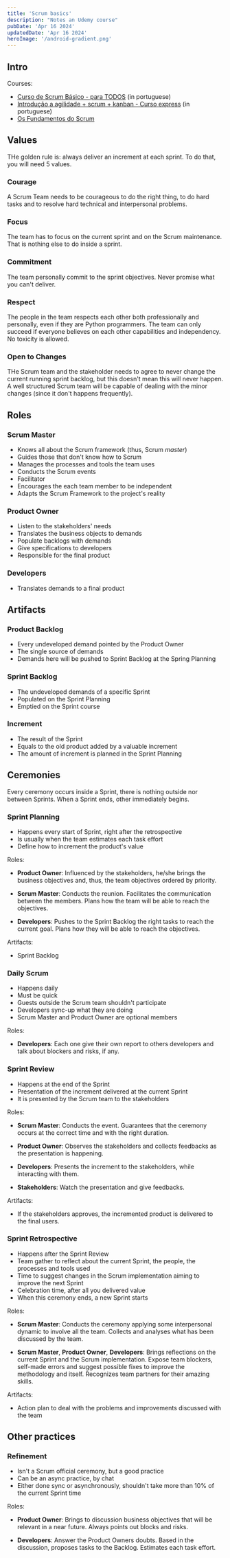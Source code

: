 ```yaml
---
title: 'Scrum basics'
description: "Notes an Udemy course"
pubDate: 'Apr 16 2024'
updatedDate: 'Apr 16 2024'
heroImage: '/android-gradient.png'
---
```


## Intro

Courses:

- [Curso de Scrum Básico - para TODOS](https://www.udemy.com/course/curso-Scrum-basico-para-todos/) (in portuguese)
- [Introdução a agilidade + scrum + kanban - Curso express](https://www.udemy.com/course/curso-express-agilidade/) (in portuguese)
- [Os Fundamentos do Scrum](https://www.udemy.com/course/os-fundamentos-do-scrum/)

## Values

THe golden rule is: always deliver an increment at each sprint. To do that, you will need 5 values.

### Courage

A Scrum Team needs to be courageous to do the right thing, to do hard tasks and to resolve hard technical and interpersonal problems.

### Focus

The team has to focus on the current sprint and on the Scrum maintenance. That is nothing else to do inside a sprint.

### Commitment

The team personally commit to the sprint objectives. Never promise what you can't deliver.

### Respect

The people in the team respects each other both professionally and personally, even if they are Python programmers. The team can only succeed if everyone believes on each other capabilities and independency. No toxicity is allowed.

### Open to Changes

THe Scrum team and the stakeholder needs to agree to never change the current running sprint backlog, but this doesn't mean this will never happen. A well structured Scrum team will be capable of dealing with the minor changes (since it don't happens frequently).

## Roles

### Scrum Master

- Knows all about the Scrum framework (thus, Scrum *master*)
- Guides those that don't know how to Scrum
- Manages the processes and tools the team uses
- Conducts the Scrum events
- Facilitator
- Encourages the each team member to be independent
- Adapts the Scrum Framework to the project's reality

### Product Owner

- Listen to the stakeholders' needs
- Translates the business objects to demands
- Populate backlogs with demands
- Give specifications to developers
- Responsible for the final product

### Developers

- Translates demands to a final product

## Artifacts

### Product Backlog

- Every undeveloped demand pointed by the Product Owner
- The single source of demands
- Demands here will be pushed to Sprint Backlog at the Spring Planning

### Sprint Backlog

- The undeveloped demands of a specific Sprint
- Populated on the Sprint Planning
- Emptied on the Sprint course

### Increment

- The result of the Sprint
- Equals to the old product added by a valuable increment
- The amount of increment is planned in the Sprint Planning

## Ceremonies

Every ceremony occurs inside a Sprint, there is nothing outside nor between Sprints. When a Sprint ends, other immediately begins.

### Sprint Planning

- Happens every start of Sprint, right after the retrospective
- Is usually when the team estimates each task effort
- Define how to increment the product's value

Roles:

- **Product Owner**: Influenced by the stakeholders, he/she brings the business objectives and, thus, the team objectives ordered by priority.

- **Scrum Master**: Conducts the reunion. Facilitates the communication between the members. Plans how the team will be able to reach the objectives.

- **Developers**: Pushes to the Sprint Backlog the right tasks to reach the current goal. Plans how they will be able to reach the objectives.

Artifacts:

- Sprint Backlog

### Daily Scrum

- Happens daily
- Must be quick
- Guests outside the Scrum team shouldn't participate
- Developers sync-up what they are doing
- Scrum Master and Product Owner are optional members

Roles:

- **Developers**: Each one give their own report to others developers and talk about blockers and risks, if any.

### Sprint Review

- Happens at the end of the Sprint
- Presentation of the increment delivered at the current Sprint
- It is presented by the Scrum team to the stakeholders

Roles:

- **Scrum Master**: Conducts the event. Guarantees that the ceremony occurs at the correct time and with the right duration.

- **Product Owner**: Observes the stakeholders and collects feedbacks as the presentation is happening.

- **Developers**: Presents the increment to the stakeholders, while interacting with them.

- **Stakeholders**: Watch the presentation and give feedbacks.

Artifacts:

- If the stakeholders approves, the incremented product is delivered to the final users.

### Sprint Retrospective

- Happens after the Sprint Review
- Team gather to reflect about the current Sprint, the people, the processes and tools used
- Time to suggest changes in the Scrum implementation aiming to improve the next Sprint
- Celebration time, after all you delivered value
- When this ceremony ends, a new Sprint starts

Roles:

- **Scrum Master**: Conducts the ceremony applying some interpersonal dynamic to involve all the team. Collects and analyses what has been discussed by the team.

- **Scrum Master**, **Product Owner**, **Developers**: Brings reflections on the current Sprint and the Scrum implementation. Expose team blockers, self-made errors and suggest possible fixes to improve the methodology and itself. Recognizes team partners for their amazing skills.

Artifacts:

- Action plan to deal with the problems and improvements discussed with the team

## Other practices

### Refinement

- Isn't a Scrum official ceremony, but a good practice
- Can be an async practice, by chat
- Either done sync or asynchronously, shouldn't take more than 10% of the current Sprint time

Roles:

- **Product Owner**: Brings to discussion business objectives that will be relevant in a near future. Always points out blocks and risks.

- **Developers**: Answer the Product Owners doubts. Based in the discussion, proposes tasks to the Backlog. Estimates each task effort.
